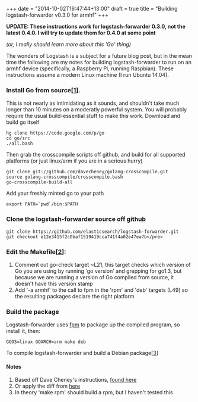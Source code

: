 +++
date = "2014-10-02T16:47:44+13:00"
draft = true
title = "Building logstash-forwarder v0.3.0 for armhf"
+++

**UPDATE: These instructions work for logstash-forwarder 0.3.0, not the latest 0.4.0. I will try to update them for 0.4.0 at some point**

*(or, I really should learn more about this 'Go' thing)*

The wonders of Logstash is a subject for a future blog post, but in the mean time the following are my notes for building logstash-forwarder to run on an armhf device (specifically, a Raspberry Pi, running Raspbian). These instructions assume a modern Linux machine (I run Ubuntu 14.04).

### Install Go from source[[1](#1-an-1)].

This is not nearly as intimidating as it sounds, and shouldn't take much longer than 10 minutes on a moderatly powerful system. You will probably require the usual build-essential stuff to make this work. Download and build go itself

    hg clone https://code.google.com/p/go
    cd go/src
    ./all.bash

Then grab the crosscompile scripts off github, and build for all supported platforms (or just linux/arm if you are in a serious hurry)

    git clone git://github.com/davecheney/golang-crosscompile.git
    source golang-crosscompile/crosscompile.bash
    go-crosscompile-build-all


Add your freshly minted go to your path

    export PATH=`pwd`/bin:$PATH

### Clone the logstash-forwarder source off github

    git clone https://github.com/elasticsearch/logstash-forwarder.git
    git checkout e12e3415f2c0baf1519419cca741f4a02e47ea7b</pre>

### Edit the Makefile[[2](#1-an-2)]:

1. Comment out go-check target ~L21, this target checks which version of Go you are using by running 'go version' and grepping for go1.3, but because we are running a version of Go compiled from source, it doesn't have this version stamp
2. Add '-a armhf' to the call to fpm in the 'rpm' and 'deb' targets (L49) so the resulting packages declare the right platform

### Build the package

Logstash-forwarder uses <a href="https://github.com/jordansissel/fpm">fpm</a> to package up the compiled program, so install it, then:

    GOOS=linux GOARCH=arm make deb

To compile logstash-forwarder and build a Debian package[[3](#1-an-3)]


#### Notes

1. <a name="1-an-1"></a>Based off Dave Cheney's instructions, <a href="http://dave.cheney.net/2013/07/09/an-introduction-to-cross-compilation-with-go-1-1">found here</a>
2. <a name="1-an-2"></a>Or apply the diff from <a href="http://git.willhughes.name/blogSnippets/blob/master/blog/2014/10/02/building-logstash-forwarder-for-armhf/Makefile.diff">here</a>
3. <a name="1-an-3"></a>In theory 'make rpm' should build a rpm, but I haven't tested this
